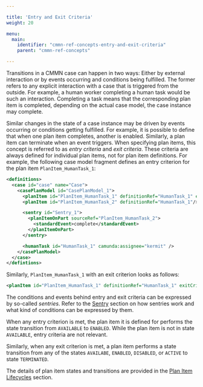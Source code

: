 ```yaml
---

title: 'Entry and Exit Criteria'
weight: 20

menu:
  main:
    identifier: "cmmn-ref-concepts-entry-and-exit-criteria"
    parent: "cmmn-ref-concepts"

---
```


Transitions in a CMMN case can happen in two ways: Either by external interaction or by events occurring and conditions being fulfilled. The former refers to any explicit interaction with a case that is triggered from the outside. For example, a human worker completing a human task would be such an interaction. Completing a task means that the corresponding plan item is completed, depending on the actual case model, the case instance may complete.

Similar changes in the state of a case instance may be driven by events occurring or conditions getting fulfilled. For example, it is possible to define that when one plan item completes, another is enabled. Similarly, a plan item can terminate when an event triggers. When specifying plan items, this concept is referred to as *entry criteria* and *exit criteria*. These criteria are always defined for individual plan items, not for plan item definitions. For example, the following case model fragment defines an entry criterion for the plan item `PlanItem_HumanTask_1`:

```xml
<definitions>
  <case id="case" name="Case">
    <casePlanModel id="CasePlanModel_1">
      <planItem id="PlanItem_HumanTask_1" definitionRef="HumanTask_1" entryCriteriaRefs="Sentry_1" />
      <planItem id="PlanItem_HumanTask_2" definitionRef="HumanTask_1"/>

      <sentry id="Sentry_1">
        <planItemOnPart sourceRef="PlanItem_HumanTask_2">
          <standardEvent>complete</standardEvent>
        </planItemOnPart>
      </sentry>

      <humanTask id="HumanTask_1" camunda:assignee="kermit" />
    </casePlanModel>
  </case>
</defintions>
```

Similarly, `PlanItem_HumanTask_1` with an exit criterion looks as follows:

```xml
<planItem id="PlanItem_HumanTask_1" definitionRef="HumanTask_1" exitCriteriaRefs="Sentry_1" />
```

The conditions and events behind entry and exit criteria can be expressed by so-called *sentries*. Refer to the [Sentry](ref:#sentries-sentry) section on how sentries work and what kind of conditions can be expressed by them.

When any entry criterion is met, the plan item it is defined for performs the state transition from `AVAILABLE` to `ENABLED`. While the plan item is not in state `AVAILABLE`, entry criteria are not relevant.

Similarly, when any exit criterion is met, a plan item performs a state transition from any of the states `AVAILABE`, `ENABLED`, `DISABLED`, or `ACTIVE` to state `TERMINATED`.

The details of plan item states and transitions are provided in the [Plan Item Lifecycles](ref:#concepts-plan-item-lifecycles) section.
